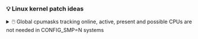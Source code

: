 ### 💡 Linux kernel patch ideas

<details><summary> 🖱️ Global cpumasks tracking online, active, present and possible CPUs are not needed in CONFIG_SMP=N systems </summary>

\
Move the global CPU mask variables i.e. `__cpu_online_mask`, `__cpu_active_mask`,
`__cpu_present_mask`, and `__cpu_possible_mask` inside the CONFIG_SMP macro.
This change is important because when CONFIG_SMP is set to N (meaning SMP
is disabled), these CPU masks aren’t needed. By doing this, we can remove
or simplify the #ifdef conditional blocks in the code. The main benefit is
that it saves memory by not allocating these CPU masks on systems that
don’t use SMP.
        

```c
/* kernel/cpu.c
 *
 * Activate the first processor.
 */
void __init boot_cpu_init(void)
{
        int cpu = smp_processor_id();

        /* Mark the boot cpu "present", "online" etc for SMP and UP case */
        set_cpu_online(cpu, true);
        set_cpu_active(cpu, true);
        set_cpu_present(cpu, true);
        set_cpu_possible(cpu, true);

#ifdef CONFIG_SMP
        __boot_cpu_id = cpu;
#endif
}
```
---

</details>
